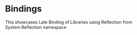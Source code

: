 # Bindings
This showcases Late Binding of Libraries using Reflection from System.Reflection namespace
